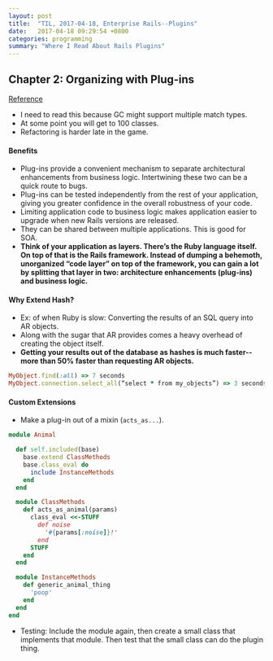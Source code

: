 ```yaml
---
layout: post
title:  "TIL, 2017-04-18, Enterprise Rails--Plugins"
date:   2017-04-18 09:29:54 +0800
categories: programming
summary: "Where I Read About Rails Plugins"
---
```



## Chapter 2: Organizing with Plug-ins
[Reference](https://dan.chak.org/enterprise-rails/chapter-2-organizing-with-plug-ins/)

- I need to read this because GC might support multiple match types.
- At some point you will get to 100 classes.
- Refactoring is harder late in the game.

#### Benefits

- Plug-ins provide a convenient mechanism to separate architectural enhancements from business logic. Intertwining these two can be a quick route to bugs.
- Plug-ins can be tested independently from the rest of your application, giving you greater confidence in the overall robustness of your code.
- Limiting application code to business logic makes application easier to upgrade when new Rails versions are released.
- They can be shared between multiple applications. This is good for SOA.
- **Think of your application as layers. There’s the Ruby language itself. On top of that is the Rails framework. Instead of dumping a behemoth, unorganized “code layer” on top of the framework, you can gain a lot by splitting that layer in two: architecture enhancements (plug-ins) and business logic.**

#### Why Extend Hash?

- Ex: of when Ruby is slow: Converting the results of an SQL query into AR objects.
- Along with the sugar that AR provides comes a heavy overhead of creating the object itself.
- **Getting your results out of the database as hashes is much faster--more than 50% faster than requesting AR objects.**

``` ruby
MyObject.find(:all) => 7 seconds
MyObject.connection.select_all(“select * from my_objects”) => 3 seconds
```

#### Custom Extensions

- Make a plug-in out of a mixin (`acts_as...`).


``` ruby
module Animal

  def self.included(base)
    base.extend ClassMethods
    base.class_eval do
      include InstanceMethods
    end
  end

  module ClassMethods
    def acts_as_animal(params)
      class_eval <<-STUFF
        def noise
          '#{params[:noise]}!'
        end
      STUFF
    end
  end

  module InstanceMethods
    def generic_animal_thing
      'poop'
    end
  end
end
```

- Testing: Include the module again, then create a small class that implements that module. Then test that the small class can do the plugin thing.
